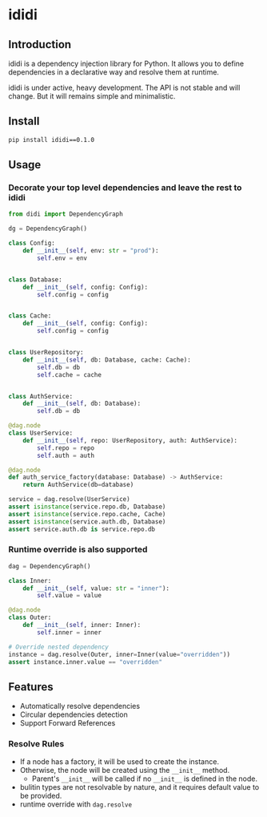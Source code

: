 # ididi

## Introduction

ididi is a dependency injection library for Python. It allows you to define dependencies in a declarative way and resolve them at runtime.

ididi is under active, heavy development. The API is not stable and will change.
But it will remains simple and minimalistic.

## Install

```bash
pip install ididi==0.1.0
```

## Usage

### Decorate your top level dependencies and leave the rest to ididi

```python
from didi import DependencyGraph

dg = DependencyGraph()

class Config:
    def __init__(self, env: str = "prod"):
        self.env = env


class Database:
    def __init__(self, config: Config):
        self.config = config


class Cache:
    def __init__(self, config: Config):
        self.config = config


class UserRepository:
    def __init__(self, db: Database, cache: Cache):
        self.db = db
        self.cache = cache


class AuthService:
    def __init__(self, db: Database):
        self.db = db

@dag.node
class UserService:
    def __init__(self, repo: UserRepository, auth: AuthService):
        self.repo = repo
        self.auth = auth

@dag.node
def auth_service_factory(database: Database) -> AuthService:
    return AuthService(db=database)

service = dag.resolve(UserService)
assert isinstance(service.repo.db, Database)
assert isinstance(service.repo.cache, Cache)
assert isinstance(service.auth.db, Database)
assert service.auth.db is service.repo.db
```

### Runtime override is also supported

```python
dag = DependencyGraph()

class Inner:
    def __init__(self, value: str = "inner"):
        self.value = value

@dag.node
class Outer:
    def __init__(self, inner: Inner):
        self.inner = inner

# Override nested dependency
instance = dag.resolve(Outer, inner=Inner(value="overridden"))
assert instance.inner.value == "overridden"
```

## Features

- Automatically resolve dependencies
- Circular dependencies detection
- Support Forward References

### Resolve Rules

- If a node has a factory, it will be used to create the instance.
- Otherwise, the node will be created using the `__init__` method.
  - Parent's `__init__` will be called if no `__init__` is defined in the node.
- bulitin types are not resolvable by nature, and it requires default value to be provided.
- runtime override with `dag.resolve`
